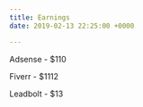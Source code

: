 ```yaml
---
title: Earnings
date: 2019-02-13 22:25:00 +0000

---
```

Adsense - $110

Fiverr - $1112

Leadbolt - $13